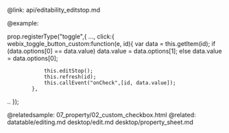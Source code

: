 @link: api/editability_editstop.md

@example:

prop.registerType("toggle",{
...,
click:{
			webix_toggle_button_custom:function(e, id){
				var data = this.getItem(id);
				if (data.options[0] == data.value)
					data.value = data.options[1];
				else
					data.value = data.options[0];

				this.editStop();
				this.refresh(id);
				this.callEvent("onCheck",[id, data.value]);
			},
..
});

@relatedsample:
	07_property/02_custom_checkbox.html
@related:
	datatable/editing.md
    desktop/edit.md
    desktop/property_sheet.md